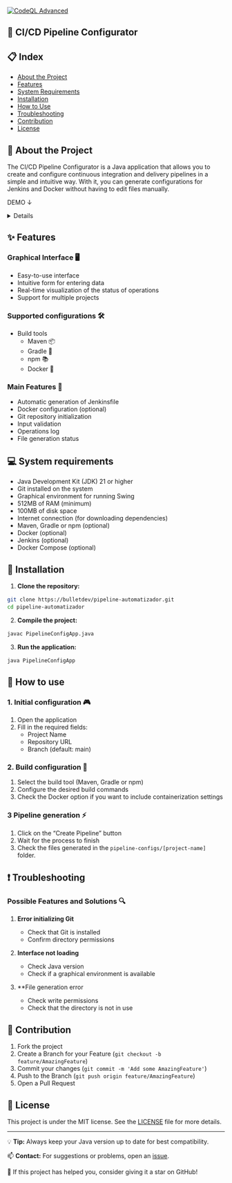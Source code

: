 [![CodeQL Advanced](https://github.com/Bulletdev/pipeline-automatizador/actions/workflows/codeql.yml/badge.svg)](https://github.com/Bulletdev/pipeline-automatizador/actions/workflows/codeql.yml)

## 🚀 CI/CD Pipeline Configurator

## 📋 Index 
- [About the Project](#-about-the-project)
- [Features](#-features) 
- [System Requirements](#-system-requirements)
- [Installation](#-installation)
- [How to Use](#-how-to-use)
- [Troubleshooting](#-troubleshooting)
- [Contribution](#-contribution)
- [License](#-license) 

## 🎯 About the Project

The CI/CD Pipeline Configurator is a Java application that allows you to create and configure continuous integration and delivery pipelines in a simple and intuitive way.
With it, you can generate configurations for Jenkins and Docker without having to edit files manually.

DEMO  ↓

<details>
<img src="/Public/example.png">
</details>

 
## ✨ Features

### Graphical Interface 🖥️

- Easy-to-use interface
- Intuitive form for entering data
- Real-time visualization of the status of operations
- Support for multiple projects

### Supported configurations 🛠️

- Build tools
    - Maven 📦
    - Gradle 🐘
    - npm 📚
    - Docker 🐳
  
### Main Features 🌟
- Automatic generation of Jenkinsfile
- Docker configuration (optional)
- Git repository initialization
- Input validation
- Operations log
- File generation status


## 💻 System requirements

- Java Development Kit (JDK) 21 or higher
- Git installed on the system
- Graphical environment for running Swing
- 512MB of RAM (minimum)
- 100MB of disk space
- Internet connection (for downloading dependencies)
- Maven, Gradle or npm (optional)
- Docker (optional)
- Jenkins (optional)
- Docker Compose (optional)


## 🚀 Installation

1. **Clone the repository:**

```bash
git clone https://bulletdev/pipeline-automatizador.git
cd pipeline-automatizador
```

2. **Compile the project:**
```bash
javac PipelineConfigApp.java
```

3. **Run the application:**
```bash
java PipelineConfigApp
```

## 📖 How to use

### 1. Initial configuration 🎮
1. Open the application
2. Fill in the required fields:
    - Project Name
    - Repository URL
    - Branch (default: main)

### 2. Build configuration 🔧
1. Select the build tool (Maven, Gradle or npm)
2. Configure the desired build commands
3. Check the Docker option if you want to include containerization settings

### 3 Pipeline generation ⚡
1. Click on the “Create Pipeline” button
2. Wait for the process to finish
3. Check the files generated in the `pipeline-configs/[project-name]` folder.


## ❗ Troubleshooting

### Possible Features and Solutions 🔍

1. **Error initializing Git**
    - Check that Git is installed
    - Confirm directory permissions

2. **Interface not loading**
    - Check Java version
    - Check if a graphical environment is available

3. **File generation error
    - Check write permissions
    - Check that the directory is not in use

## 🤝 Contribution

1. Fork the project
2. Create a Branch for your Feature (`git checkout -b feature/AmazingFeature`)
3. Commit your changes (`git commit -m 'Add some AmazingFeature'`)
4. Push to the Branch (`git push origin feature/AmazingFeature`)
5. Open a Pull Request

## 📝 License

This project is under the MIT license. See the [LICENSE](LICENSE) file for more details.

---

💡 **Tip:** Always keep your Java version up to date for best compatibility.

📫 **Contact:** For suggestions or problems, open an [issue](https://github.com/bulletdev/pipeline-automatizador/issues).

🌟 If this project has helped you, consider giving it a star on GitHub!
